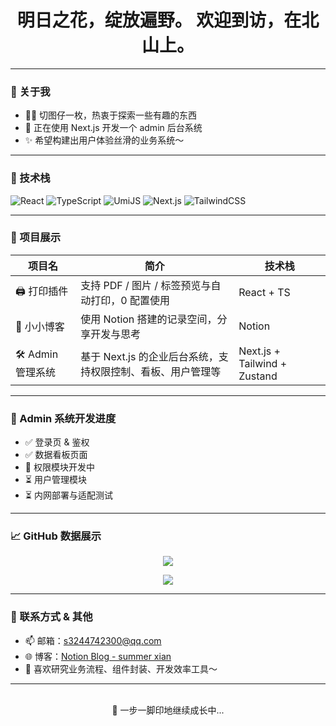 <div align="center">
  <h1>  明日之花，绽放遍野。
  欢迎到访，在北山上。</h1>
</div>

---

### 🧸 关于我

- 🧑‍💻 切图仔一枚，热衷于探索一些有趣的东西
- 🚀 正在使用 Next.js 开发一个 admin 后台系统
- ✨ 希望构建出用户体验丝滑的业务系统～

---

### 🧰 技术栈

![React](https://img.shields.io/badge/React-61DAFB?style=flat-square&logo=react)
![TypeScript](https://img.shields.io/badge/TypeScript-3178C6?style=flat-square&logo=typescript)
![UmiJS](https://img.shields.io/badge/UmiJS-F53F3F?style=flat-square&logo=ant-design)
![Next.js](https://img.shields.io/badge/Next.js-000000?style=flat-square&logo=nextdotjs)
![TailwindCSS](https://img.shields.io/badge/TailwindCSS-38B2AC?style=flat-square&logo=tailwind-css)

---

### 🔧 项目展示

| 项目名 | 简介 | 技术栈 |
|--------|------|--------|
| 🖨️ 打印插件 | 支持 PDF / 图片 / 标签预览与自动打印，0 配置使用 | React + TS |
| 🧁 小小博客 | 使用 Notion 搭建的记录空间，分享开发与思考 | Notion |
| 🛠️ Admin 管理系统 | 基于 Next.js 的企业后台系统，支持权限控制、看板、用户管理等 | Next.js + Tailwind + Zustand |

---

### 📌 Admin 系统开发进度

- ✅ 登录页 & 鉴权
- ✅ 数据看板页面
- 🔧 权限模块开发中
- ⏳ 用户管理模块
- ⏳ 内网部署与适配测试

---

### 📈 GitHub 数据展示

<p align="center">
  <img src="https://github-readme-stats.vercel.app/api?username=summer-like-coding&show_icons=true&theme=tokyonight&hide_title=true" />
</p>

<p align="center">
  <img src="https://github-readme-streak-stats.herokuapp.com/?user=summer-like-coding&theme=tokyonight" />
</p>

---

### 🌸 联系方式 & 其他

- 📫 邮箱：s3244742300@qq.com
- 🌐 博客：[Notion Blog - summer xian](https://summerxian58.notion.site/summer-Xian-s-Blog-1b79f7c23e3680a1ab17e799cc85f90b?pvs=74)  
- 🎯 喜欢研究业务流程、组件封装、开发效率工具～

---

<div align="center">
  <br />
  🐾 一步一脚印地继续成长中...
</div>
